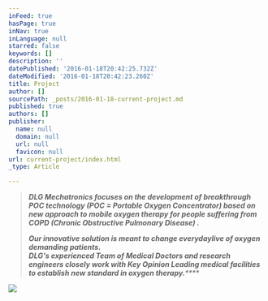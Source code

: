 ```yaml
---
inFeed: true
hasPage: true
inNav: true
inLanguage: null
starred: false
keywords: []
description: ''
datePublished: '2016-01-18T20:42:25.732Z'
dateModified: '2016-01-18T20:42:23.260Z'
title: Project
author: []
sourcePath: _posts/2016-01-18-current-project.md
published: true
authors: []
publisher:
  name: null
  domain: null
  url: null
  favicon: null
url: current-project/index.html
_type: Article

---
```

> _**DLG Mechatronics focuses on the development of breakthrough POC technology (POC = Portable Oxygen Concentrator) based on new approach to mobile oxygen therapy for people suffering from COPD (Chronic Obstructive Pulmonary Disease) .  [][0]**_
> 
> _**Our innovative solution is meant to change everyday**__**live of oxygen demanding patients.   
> DLG's experienced Team of Medical Doctors and research engineers  closely work with Key Opinion Leading medical facilities to establish new standard in oxygen therapy.**__****_
> 
> 

![](https://the-grid-user-content.s3-us-west-2.amazonaws.com/dcc1998a-51c7-44f3-8fde-9b8571f78715.JPG)

[0]: null